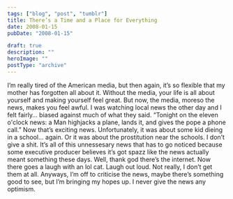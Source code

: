 ```yaml
---
tags: ["blog", "post", "tumblr"]
title: There’s a Time and a Place for Everything
date: 2008-01-15
pubDate: "2008-01-15"

draft: true
description: ""
heroImage: ""
postType: "archive"
---
```


I’m really tired of the American media, but then again, it’s so flexible that my mother has forgotten all about it. Without the media, your life is all about yourself and making yourself feel great. But now, the media, moreso the news, makes you feel awful. I was watching local news the other day and I felt fairly… biased against much of what they said. “Tonight on the eleven o'clock news: a Man highjacks a plane, lands it, and gives the pope a phone call.” Now that’s exciting news. Unfortunately, it was about some kid dieing in a school… again. Or it was about the prostitution near the schools. I don’t give a shit. It’s all of this unnessesary news that has to go noticed because some executive producer believes it’s got spazz like the news actually meant something these days. Well, thank god there’s the internet. Now there goes a laugh with an lol cat. Laugh out loud. Not really, I don’t get them at all. Anyways, I’m off to criticise the news, maybe there’s something good to see, but I’m bringing my hopes up. I never give the news any optimism.
